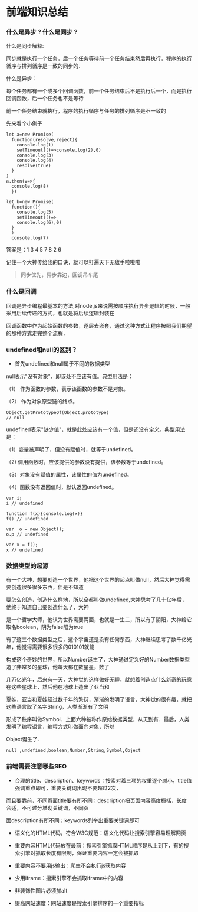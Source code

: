# 前端知识总结

### 什么是异步？什么是同步？

什么是同步解释:

同步就是执行一个任务，后一个任务等待前一个任务结束然后再执行，程序的执行循序与排列循序是一致的同步的．

什么是异步：

每个任务都有一个或多个回调函数，前一个任务结束后不是执行后一个，而是执行回调函数，后一个任务也不是等待

前一个任务结束就执行，程序的执行循序与任务的排列循序是不一致的


先来看个小例子

```
let a=new Promise(
  function(resolve,reject){
    console.log(1)
    setTimeout(()=>console.log(2),0)
    console.log(3)
    console.log(4)
    resolve(true)
  }
)
a.then(v=>{
  console.log(8)
  })

let b=new Promise(
  function(){
    console.log(5)
    setTimeout(()=>
    console.log(6),0)
  }
  )
  console.log(7)
```

答案是：1 3 4 5 7 8 2 6

记住一个大神传给我的口诀，就可以打遍天下无敌手啦啦啦

> 同步优先，异步靠边，回调吊车尾


### 什么是回调

回调是异步编程最基本的方法,对node.js来说需按顺序执行异步逻辑的时候，一般采用后续传递的方式，也就是将后续逻辑封装在

回调函数中作为起始函数的参数，逐层去嵌套，通过这种方式让程序按照我们期望的那种方式走完整个流程．


### undefined和null的区别？

- 首先undefined和null属于不同的数据类型

null表示"没有对象"，即该处不应该有值。典型用法是：

（1） 作为函数的参数，表示该函数的参数不是对象。

（2） 作为对象原型链的终点。

```
Object.getPrototypeOf(Object.prototype)
// null
```

undefined表示"缺少值"，就是此处应该有一个值，但是还没有定义。典型用法是：

（1）变量被声明了，但没有赋值时，就等于undefined。

（2) 调用函数时，应该提供的参数没有提供，该参数等于undefined。

（3）对象没有赋值的属性，该属性的值为undefined。

（4）函数没有返回值时，默认返回undefined。

```
var i;
i // undefined

function f(x){console.log(x)}
f() // undefined

var  o = new Object();
o.p // undefined

var x = f();
x // undefined
```

### 数据类型的起源

有一个大神，想要创造一个世界，他把这个世界的起点叫做null，然后大神觉得需要创造很多很多东西，但是不知道

要怎么创造，创造什么样地，所以全都叫做undefined,大神思考了几十亿年后，他终于知道自己要创造什么了，大神

是一个哲学大师，他认为世界需要两面，也就是一生二，所以有了阴阳，大神给它取名boolean，阴为false阳为true

有了这三个数据类型之后，这个宇宙还是没有任何东西，大神继续思考了数千亿光年，他觉得需要很多很多的010101就能

构成这个奇妙的世界，所以Number诞生了，大神通过定义好的Number数据类型造了非常多的星球，他每天都在数星星，数了

几万亿光年，后来有一天，大神觉的这样做好无聊，就想着创造点什么新奇的玩意在这些星球上，然后他在地球上造出了亚当和

夏娃，亚当和夏娃经过数千年的繁衍，渐渐的发明了语言，大神觉的很有趣，就把这些语言取了名字String，人类渐渐有了文明

形成了秩序叫做Symbol．上面六种被称作原始数据类型，从无到有．最后，人类发明了编程语言，编程方式叫做面向对象，所以

Object诞生了．

```
null ,undefined,boolean,Number,String,Symbol,Object
```

### 前端需要注意哪些SEO

- 合理的title、description、keywords：搜索对着三项的权重逐个减小，title值强调重点即可，重要关键词出现不要超过2次，

而且要靠前，不同页面title要有所不同；description把页面内容高度概括，长度合适，不可过分堆砌关键词，不同页

面description有所不同；keywords列举出重要关键词即可

- 语义化的HTML代码，符合W3C规范：语义化代码让搜索引擎容易理解网页

- 重要内容HTML代码放在最前：搜索引擎抓取HTML顺序是从上到下，有的搜索引擎对抓取长度有限制，保证重要内容一定会被抓取

- 重要内容不要用js输出：爬虫不会执行js获取内容

- 少用iframe：搜索引擎不会抓取iframe中的内容

- 非装饰性图片必须加alt

- 提高网站速度：网站速度是搜索引擎排序的一个重要指标
